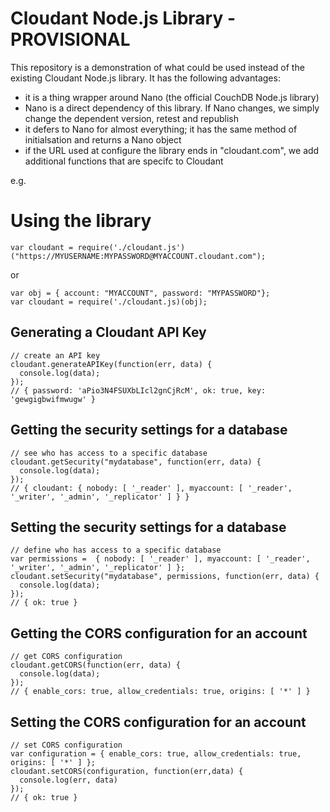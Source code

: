 # Cloudant Node.js Library - PROVISIONAL

This repository is a demonstration of what could be used instead of the existing Cloudant Node.js library. It has the following advantages:

* it is a thing wrapper around Nano (the official CouchDB Node.js library)
* Nano is a direct dependency of this library. If Nano changes, we simply change the dependent version, retest and republish
* it defers to Nano for almost everything; it has the same method of initialsation and returns a Nano object
* if the URL used at configure the library ends in "cloudant.com", we add additional functions that are specifc to Cloudant

e.g.

# Using the library

```
var cloudant = require('./cloudant.js')("https://MYUSERNAME:MYPASSWORD@MYACCOUNT.cloudant.com");
```

or 

```
var obj = { account: "MYACCOUNT", password: "MYPASSWORD"};
var cloudant = require('./cloudant.js)(obj);
```

## Generating a Cloudant API Key

```
// create an API key
cloudant.generateAPIKey(function(err, data) {
  console.log(data);
});
// { password: 'aPio3N4FSUXbLIcl2gnCjRcM', ok: true, key: 'gewgigbwifmwugw' }
```

## Getting the security settings for a database

```
// see who has access to a specific database
cloudant.getSecurity("mydatabase", function(err, data) {
  console.log(data);
});
// { cloudant: { nobody: [ '_reader' ], myaccount: [ '_reader', '_writer', '_admin', '_replicator' ] } }
```

## Setting the security settings for a database

```
// define who has access to a specific database
var permissions =  { nobody: [ '_reader' ], myaccount: [ '_reader', '_writer', '_admin', '_replicator' ] };
cloudant.setSecurity("mydatabase", permissions, function(err, data) {
  console.log(data);
});
// { ok: true }
```

## Getting the CORS configuration for an account

```
// get CORS configuration
cloudant.getCORS(function(err, data) {
  console.log(data);
});
// { enable_cors: true, allow_credentials: true, origins: [ '*' ] }
```

## Setting the CORS configuration for an account

```
// set CORS configuration
var configuration = { enable_cors: true, allow_credentials: true, origins: [ '*' ] };
cloudant.setCORS(configuration, function(err,data) {
  console.log(err, data)
});
// { ok: true }
```
